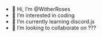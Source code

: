 - 👋 Hi, I’m @WitherRoses
- 👀 I’m interested in coding
- 🌱 I’m currently learning discord.js
- 💞️ I’m looking to collaborate on ???

<!---
WitherRoses/WitherRoses is a ✨ special ✨ repository because its `README.md` (this file) appears on your GitHub profile.
You can click the Preview link to take a look at your changes.
--->
